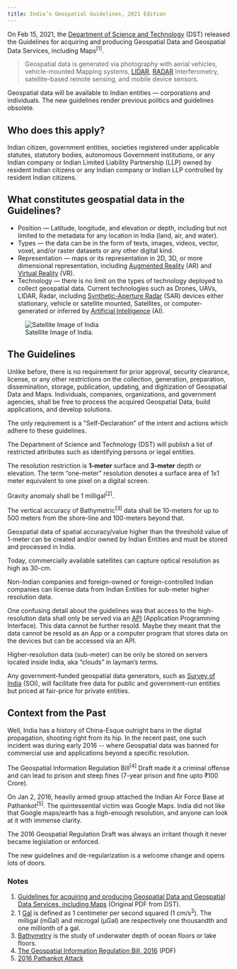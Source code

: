 ```yaml
---
title: India’s Geospatial Guidelines, 2021 Edition
---
```


On Feb 15, 2021, the [Department of Science and Technology](https://dst.gov.in) (DST) released the Guidelines for acquiring and producing Geospatial Data and Geospatial Data Services, including Maps<sup>[1]</sup>.

> Geospatial data is generated via photography with aerial vehicles, vehicle-mounted Mapping systems, [LIDAR](https://en.wikipedia.org/wiki/Lidar), [RADAR](https://en.wikipedia.org/wiki/Radar) Interferometry, satellite-based remote sensing, and mobile device sensors.

Geospatial data will be available to Indian entities — corporations and individuals. The new guidelines render previous politics and guidelines obsolete.

## Who does this apply?

Indian citizen, government entities, societies registered under applicable statutes, statutory bodies, autonomous Government institutions, or any Indian company or Indian Limited Liability Partnership (LLP) owned by resident Indian citizens or any Indian company or Indian LLP controlled by resident Indian citizens.

## What constitutes geospatial data in the Guidelines?

- Position — Latitude, longitude, and elevation or depth, including but not limited to the metadata for any location in India (land, air, and water).
- Types — the data can be in the form of texts, images, videos, vector, voxel, and/or raster datasets or any other digital kind.
- Representation — maps or its representation in 2D, 3D, or more dimensional representation, including [Augmented Reality](https://en.wikipedia.org/wiki/Augmented_reality) (AR) and [Virtual Reality](https://en.wikipedia.org/wiki/Virtual_reality) (VR).
- Technology — there is no limit on the types of technology deployed to collect geospatial data. Current technologies such as Drones, UAVs, LIDAR, Radar, including [Synthetic-Aperture Radar](https://en.wikipedia.org/wiki/Synthetic-aperture_radar) (SAR) devices either stationary, vehicle or satellite mounted, Satellites, or computer-generated or inferred by [Artificial Intelligence](https://en.wikipedia.org/wiki/Artificial_intelligence) (AI).

<figure>
    <img src="/img/blog/2021-02-15-india-satellite-map.jpg" alt="Satellite Image of India">
    <figcaption>
        Satellite Image of India.
    </figcaption>
</figure>

## The Guidelines

Unlike before, there is no requirement for prior approval, security clearance, license, or any other restrictions on the collection, generation, preparation, dissemination, storage, publication, updating, and digitization of Geospatial Data and Maps. Individuals, companies, organizations, and government agencies, shall be free to process the acquired Geospatial Data, build applications, and develop solutions.

The only requirement is a "Self-Declaration” of the intent and actions which adhere to these guidelines.

The Department of Science and Technology (DST) will publish a list of restricted attributes such as identifying persons or legal entities.

The resolution restriction is **1-meter** surface and **3-meter** depth or elevation. The term “one-meter” resolution denotes a surface area of 1x1 meter equivalent to one pixel on a digital screen.

Gravity anomaly shall be 1 milligal<sup>[2]</sup>.

The vertical accuracy of Bathymetric<sup>[3]</sup> data shall be 10-meters for up to 500 meters from the shore-line and 100-meters beyond that.

Geospatial data of spatial accuracy/value higher than the threshold value of 1-meter can be created and/or owned by Indian Entities and must be stored and processed in India.

Today, commercially available satellites can capture optical resolution as high as 30-cm.

Non-Indian companies and foreign-owned or foreign-controlled Indian companies can license data from Indian Entities for sub-meter higher resolution data.

One confusing detail about the guidelines was that access to the high-resolution data shall only be served via an [API](https://en.wikipedia.org/wiki/API) (Application Programming Interface). This data cannot be further resold. Maybe they meant that the data cannot be resold as an App or a computer program that stores data on the devices but can be accessed via an API.

Higher-resolution data (sub-meter) can be only be stored on servers located inside India, aka “clouds” in layman’s terms.

Any government-funded geospatial data generators, such as [Survey of India](https://www.surveyofindia.gov.in) (SOI), will facilitate free data for public and government-run entities but priced at fair-price for private entities.

## Context from the Past

Well, India has a history of China-Esque outright bans in the digital propagation, shooting right from its hip. In the recent past, one such incident was during early 2016 -- where Geospatial data was banned for commercial use and applications beyond a specific resolution.

The Geospatial Information Regulation Bill<sup>[4]</sup> Draft made it a criminal offense and can lead to prison and steep fines (7-year prison and fine upto ₹100 Crore).

On Jan 2, 2016, heavily armed group attached the Indian Air Force Base at Pathankot<sup>[5]</sup>. The quintessential victim was Google Maps. India did not like that Google maps/earth has a high-enough resolution, and anyone can look at it with immense clarity.

The 2016 Geospatial Regulation Draft was always an irritant though it never became legislation or enforced.

The new guidelines and de-regularization is a welcome change and opens lots of doors.

### Notes

1. [Guidelines for acquiring and producing Geospatial Data and Geospatial Data Services, including Maps](https://dst.gov.in/sites/default/files/Final%20Approved%20Guidelines%20on%20Geospatial%20Data.pdf) (Original PDF from DST).
2. 1 [Gal](<https://en.wikipedia.org/wiki/Gal_(unit)>) is defined as 1 centimeter per second squared (1 cm/s<sup>2</sup>). The milligal (mGal) and microgal (µGal) are respectively one thousandth and one millionth of a gal.
3. [Bathymetry](https://en.wikipedia.org/wiki/Bathymetry) is the study of underwater depth of ocean floors or lake floors.
4. [The Geospatial Information Regulation Bill, 2016](https://www.prsindia.org/uploads/media/draft/Draft%20Geospatial%20Bill,%202016.pdf) (PDF)
5. [2016 Pathankot Attack](https://en.wikipedia.org/wiki/2016_Pathankot_attack)
